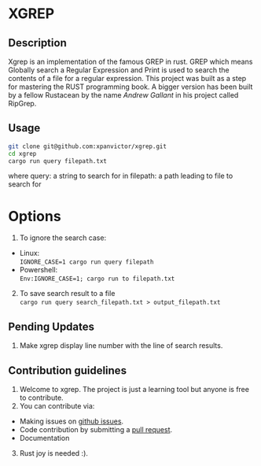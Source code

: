 # XGREP

## Description
Xgrep is an implementation of the famous GREP in rust. GREP which means
Globally search a Regular Expression and Print is used to search the contents
of a file for a regular expression. 
This project was built as a step for mastering the RUST programming book. 
A bigger version has been built by a fellow Rustacean by the name *Andrew Gallant*
in his project called RipGrep. 

## Usage
```bash
git clone git@github.com:xpanvictor/xgrep.git
cd xgrep
cargo run query filepath.txt
```
where 
query: a string to search for in
filepath: a path leading to file to search for

# Options
1. To ignore the search case:
- Linux: \
`IGNORE_CASE=1 cargo run query filepath`
- Powershell: \
`Env:IGNORE_CASE=1; cargo run to filepath.txt`

2. To save search result to a file \
`cargo run query search_filepath.txt > output_filepath.txt`

## Pending Updates
1. Make xgrep display line number with the line of search results.

## Contribution guidelines
1. Welcome to xgrep. The project is just a learning tool but anyone is free to contribute.
2. You can contribute via: 
- Making issues on [github issues](https://github.com/xpanvictor/xgrep/issues).
- Code contribution by submitting a [pull request](https://github.com/xpanvictor/xgrep/pulls).
- Documentation
3. Rust joy is needed :).